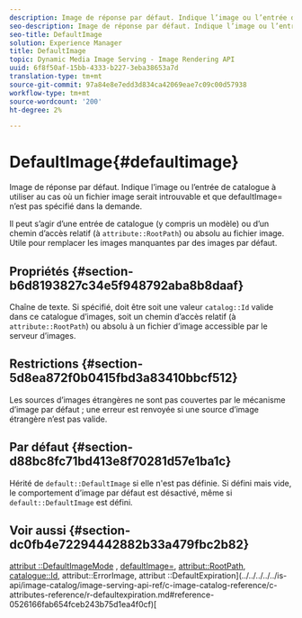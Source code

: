 ```yaml
---
description: Image de réponse par défaut. Indique l’image ou l’entrée de catalogue à utiliser au cas où un fichier image serait introuvable et que defaultImage= n’est pas spécifié dans la demande.
seo-description: Image de réponse par défaut. Indique l’image ou l’entrée de catalogue à utiliser au cas où un fichier image serait introuvable et que defaultImage= n’est pas spécifié dans la demande.
seo-title: DefaultImage
solution: Experience Manager
title: DefaultImage
topic: Dynamic Media Image Serving - Image Rendering API
uuid: 6f8f50af-15bb-4333-b227-3eba38653a7d
translation-type: tm+mt
source-git-commit: 97a84e8e7edd3d834ca42069eae7c09c00d57938
workflow-type: tm+mt
source-wordcount: '200'
ht-degree: 2%

---
```



# DefaultImage{#defaultimage}

Image de réponse par défaut. Indique l’image ou l’entrée de catalogue à utiliser au cas où un fichier image serait introuvable et que defaultImage= n’est pas spécifié dans la demande.

Il peut s’agir d’une entrée de catalogue (y compris un modèle) ou d’un chemin d’accès relatif (à `attribute::RootPath`) ou absolu au fichier image. Utile pour remplacer les images manquantes par des images par défaut.

## Propriétés {#section-b6d8193827c34e5f948792aba8b8daaf}

Chaîne de texte. Si spécifié, doit être soit une valeur `catalog::Id` valide dans ce catalogue d’images, soit un chemin d’accès relatif (à `attribute::RootPath`) ou absolu à un fichier d’image accessible par le serveur d’images.

## Restrictions {#section-5d8ea872f0b0415fbd3a83410bbcf512}

Les sources d’images étrangères ne sont pas couvertes par le mécanisme d’image par défaut ; une erreur est renvoyée si une source d’image étrangère n’est pas valide.

## Par défaut {#section-d88bc8fc71bd413e8f70281d57e1ba1c}

Hérité de `default::DefaultImage` si elle n&#39;est pas définie. Si défini mais vide, le comportement d’image par défaut est désactivé, même si `default::DefaultImage` est défini.

## Voir aussi {#section-dc0fb4e72294442882b33a479fbc2b82}

[attribut ::DefaultImageMode](../../../../../is-api/image-catalog/image-serving-api-ref/c-image-catalog-reference/c-attributes-reference/r-defaultimagemode.md#reference-8a996af162f84e46bbe9e6e0d4e26782) ,  [defaultImage=](../../../../../is-api/image-catalog/image-serving-api-ref/c-image-catalog-reference/c-attributes-reference/r-is-cat-defaultimage.md#reference-8e9900e129f54ed68462a3c2fc3bc433),  [attribut::RootPath](../../../../../is-api/image-catalog/image-serving-api-ref/c-image-catalog-reference/c-attributes-reference/r-rootpath.md#reference-17d57e5967be403b8408fa7214017494),  [catalogue::Id](/help/aem-is-ir-api/is-api/image-catalog/image-serving-api-ref/c-image-catalog-reference/c-image-svg-data-reference/c-image-data-reference/r-id-cat.md), attribut::ErrorImage, attribut ::DefaultExpiration](../../../../../is-api/image-catalog/image-serving-api-ref/c-image-catalog-reference/c-attributes-reference/r-defaultexpiration.md#reference-0526166fab654fceb243b75d1ea4f0cf)[](../../../../../is-api/image-catalog/image-serving-api-ref/c-image-catalog-reference/c-attributes-reference/r-errorimage.md#reference-c494d5d8b2584fe3800f35baabd0292c)[
